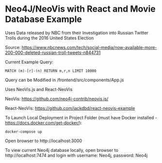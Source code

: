 # Neo4J/NeoVis with React and Movie Database Example

Uses Data released by NBC from their Investigation into Russian Twitter Trolls during the 2016 United States Election

Source: https://www.nbcnews.com/tech/social-media/now-available-more-200-000-deleted-russian-troll-tweets-n844731

Current Example Query:

`MATCH (m)-[r]-(n) RETURN m,r,n LIMIT 10000`

Query can be Modified in /frontend/src/components/App.js

Uses NeoVis.js and React-NeoVis

NeoVis: https://github.com/neo4j-contrib/neovis.js/

React-NeoVis: https://github.com/jackdbd/react-neovis-example

To Launch Local Deployment in Project Folder (must have Docker installed - https://docs.docker.com/get-docker/):

`docker-compose up`

Open browser to http://localhost:3000

To view current Neo4j database locally, open browser to http://localhost:7474 and login with username: Neo4j, password: Neo4j